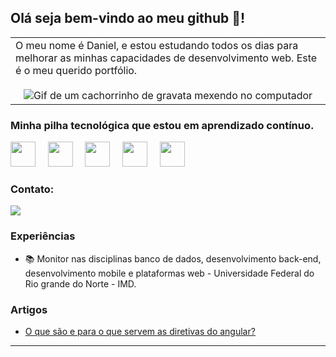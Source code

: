 ## Olá seja bem-vindo ao meu github 👋!

<p align="right">
<table width="100%">
<tr><td valign="top" width="50%">
  <span> O meu nome é Daniel, e estou estudando todos os dias para melhorar as minhas capacidades de desenvolvimento web. Este é o meu querido portfólio. </span>
  
<div align="center">
  <br>
  <img src="https://media1.giphy.com/media/3oKIPnAiaMCws8nOsE/giphy.gif?cid=6c09b952wk2a03vmdltp3m44641g559i6b7zgqdtjkjlne58&ep=v1_gifs_search&rid=giphy.gif&ct=g" alt="Gif de um cachorrinho de gravata mexendo no computador">
</div>

</td></tr>
</table>
</p>


### Minha pilha tecnológica que estou em aprendizado contínuo.
  <div>
    <img src="https://cdn.jsdelivr.net/gh/devicons/devicon/icons/java/java-original.svg" width="40" height="40" />
    &nbsp;
    &nbsp;
    <img src="https://cdn.jsdelivr.net/gh/devicons/devicon/icons/typescript/typescript-original.svg" width="40" height="40" />
    &nbsp;
    &nbsp;
    <img src="https://cdn.jsdelivr.net/gh/devicons/devicon/icons/angularjs/angularjs-plain.svg" width="40" height="40" />
    &nbsp;
    &nbsp;
    <img src="https://cdn.jsdelivr.net/gh/devicons/devicon/icons/git/git-original-wordmark.svg" width="40" height="40" />
    &nbsp;
    &nbsp;
    <img src="https://cdn.jsdelivr.net/gh/devicons/devicon/icons/linux/linux-original.svg" width="40" height="40" />
    &nbsp;
  </div>

### Contato:
  <a href="https://www.linkedin.com/in/alves-daniel-nascimento/" target="_blank"><img src="https://img.shields.io/badge/-LinkedIn-%230077B5?style=for-the-badge&logo=linkedin&logoColor=white" target="_blank"></a> 


### Experiências

- 📚 Monitor nas disciplinas banco de dados, desenvolvimento back-end, desenvolvimento mobile e plataformas web - Universidade Federal do Rio grande do Norte - IMD.


### Artigos

- [O que são e para o que servem as diretivas do angular?](https://www.tabnews.com.br/danielxlves/o-que-sao-e-para-o-que-servem-as-diretivas-do-angular)

<hr>
